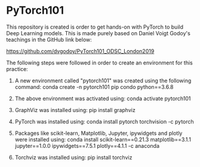 # PyTorch101

This repository is created is order to get hands-on with PyTorch to build Deep Learning models. This is made purely based on Daniel Voigt Godoy's teachings in the GitHub link below:

https://github.com/dvgodoy/PyTorch101_ODSC_London2019

The following steps were followed in order to create an environment for this practice:

1) A new environment called "pytorch101" was created using the following command: conda create -n pytorch101 pip condo python==3.6.8

2) The above environment was activated using: conda activate pytorch101

3) GraphViz was installed using: pip install graphviz

4) PyTorch was installed using: conda install pytorch torchvision -c pytorch

5) Packages like scikit-learn, Matplotlib, Jupyter, ipywidgets and plotly were installed using: conda install scikit-learn==0.21.3 matplotlib==3.1.1 jupyter==1.0.0 ipywidgets==7.5.1 plotly==4.1.1 -c anaconda

6) Torchviz was installed using: pip install torchviz 